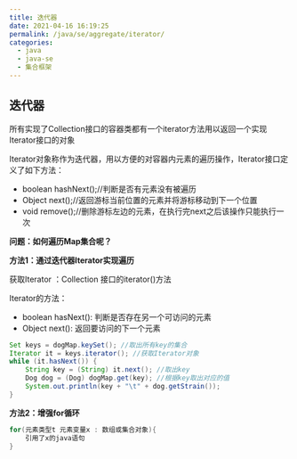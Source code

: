 ```yaml
---
title: 迭代器
date: 2021-04-16 16:19:25
permalink: /java/se/aggregate/iterator/
categories:
  - java
  - java-se
  - 集合框架
---
```


## 迭代器

所有实现了Collection接口的容器类都有一个iterator方法用以返回一个实现Iterator接口的对象

Iterator对象称作为迭代器，用以方便的对容器内元素的遍历操作，Iterator接口定义了如下方法：

- boolean hashNext();//判断是否有元素没有被遍历
- Object next();//返回游标当前位置的元素并将游标移动到下一个位置
- void remove();//删除游标左边的元素，在执行完next之后该操作只能执行一次



**问题：如何遍历Map集合呢？**



**方法1：通过迭代器Iterator实现遍历**

获取Iterator ：Collection 接口的iterator()方法

Iterator的方法：

- boolean hasNext(): 判断是否存在另一个可访问的元素
- Object next(): 返回要访问的下一个元素

```java
Set keys = dogMap.keySet(); //取出所有key的集合
Iterator it = keys.iterator(); //获取Iterator对象
while (it.hasNext()) {
    String key = (String) it.next(); //取出key
    Dog dog = (Dog) dogMap.get(key); //根据key取出对应的值
    System.out.println(key + "\t" + dog.getStrain());
}
```

**方法2：增强for循环**

```java
for(元素类型t 元素变量x : 数组或集合对象){
	引用了x的java语句
}
```